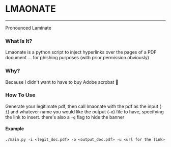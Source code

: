 # LMAONATE

---

Pronounced Laminate

### What Is It?

Lmaonate is a python script to inject hyperlinks over the pages of a PDF document ... for phishing purposes (with prior permission obviously)

### Why?

Because I didn't want to have to buy Adobe acrobat :eyes:

### How To Use
Generate your legitimate pdf, then call lmaonate with the pdf as the input (`-i`) and whatever name you would like the output (`-o`) file to have, specifying the link to insert.
there's also a `-q` flag to hide the banner


#### Example
`./main.py -i <legit_doc.pdf> -o <output_doc.pdf> -u <url for the link>`